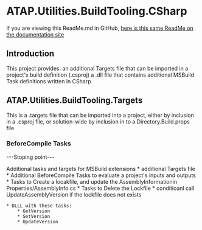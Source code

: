 # ATAP.Utilities.BuildTooling.CSharp
If you are viewing this ReadMe.md in GitHub, [here is this same ReadMe on the documentation site]()
## Introduction
This project provides:
    an additional Targets file that can be imported in a project's build definition (.csproj)
    a .dll file that contains additional MSBuild Task definitions written in CSharp

## ATAP.Utilities.BuildTooling.Targets
This is a .targets file that can be imported into a project, either by inclusion in a .csproj file, or solution-wide by inclusion in to a Directory.Build.props file

### BeforeCompile Tasks

---Stoping point---

Additional tasks and targets for MSBuild extensions
    * additional Targets file
        * Additional BeforeCompile Tasks to evaluate a project's inputs and outputs
        * Tasks to Create a locakfile, and update the AssemblyInformationin Properties/AssemblyInfo.cs
        * Tasks to Delete the Lockfile
        * conditioanl call UpdateAssemblyVersion if the lockfile does not exists

    * DLLL with these tasks:
        * GetVersion
        * SetVersion
        * UpdateVersion
